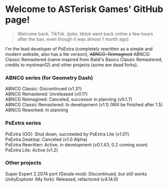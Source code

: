 # Welcome to ASTerisk Games' GitHub page!
> Welcome back, TikTok. (joke, tiktok went back online a few hours after the ban, even though it was almost 1 month ago)

I'm the lead developer of PsExtra (completely rewritten as a simple and modern website, also has a lite version), ~~ABNCG: Reimagined~~ ABNCG: Classic Remastered (name inspired from Baldi's Basics Classic Remastered, credits to mystman12) and other projects (some are dead forks).

### ABNCG series (for Geometry Dash) <br/>
ABNCG Classic: Discontinued (v1.3?) <br/>
ABNCG Remastered: Unreleased (v0.1?) <br/>
ABNCG Reimagined: Canceled, successor in planning (v0.1.7) <br/>
ABNCG Classic Remastered: In development (v1.1) (Will be finished after 1.5) <br/>
ABNCG Reworked: In planning

### PsExtra series <br/>
PsExtra (OG): Shut down, succeeded by PsExtra Lite (v1.0?) <br/>
PsExtra Desktop: Canceled (v1.0 Alpha) <br/>
PsExtra Rewritten: Active, in development (v0.1.43, 0.2 coming soon) <br/>
PsExtra Lite: Active (v1.2)

### Other projects <br/>
Super Expert 2.2074 port (Geode mod): Discontinued, but still works <br/>
UnityExplorer (My fork): Released, refactored (v4.14.0)

<!-- IF THERE ARE TYPOS, I'LL TRY TO FIX IT ASAP! -->
